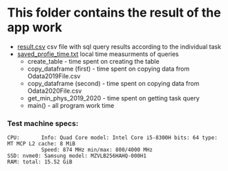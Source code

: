 # This folder contains the result of the app work
* [result.csv](./result.csv) csv file with sql query results according to the individual task
* [saved_profie_time.txt](./saved_profie_time.txt) local time measurments of queries
  * create_table - time spent on creating the table
  * copy_dataframe (first) - time spent on copying data from Odata2019File.csv
  * copy_dataframe (second) - time spent on copying data from Odata2020File.csv
  * get_min_phys_2019_2020 - time spent on getting task query
  * main() - all program work time


### Test machine specs:
```
CPU:       Info: Quad Core model: Intel Core i5-8300H bits: 64 type: MT MCP L2 cache: 8 MiB 
           Speed: 874 MHz min/max: 800/4000 MHz
SSD: nvme0: Samsung model: MZVLB256HAHQ-000H1
RAM: total: 15.52 GiB
```
